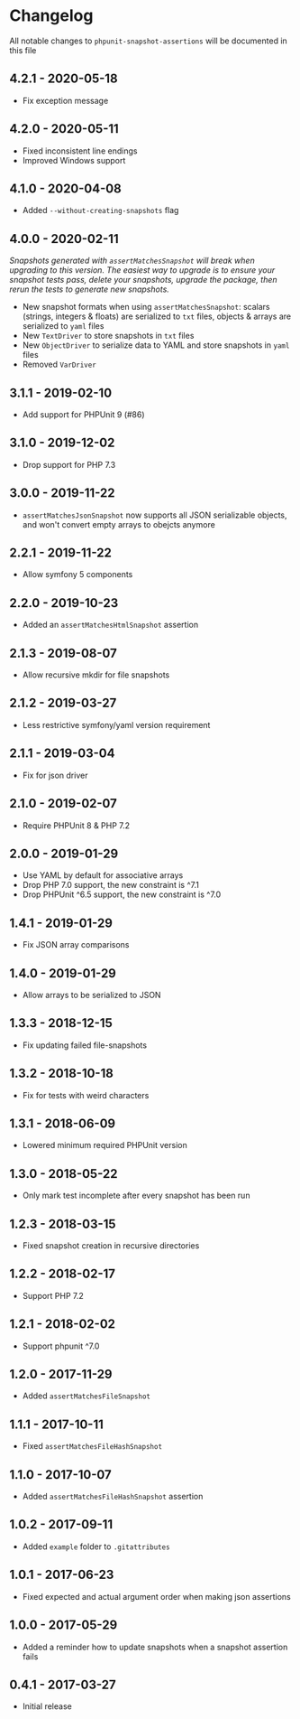 # Changelog

All notable changes to `phpunit-snapshot-assertions` will be documented in this file

## 4.2.1 - 2020-05-18

- Fix exception message

## 4.2.0 - 2020-05-11

- Fixed inconsistent line endings
- Improved Windows support

## 4.1.0 - 2020-04-08

- Added `--without-creating-snapshots` flag

## 4.0.0 - 2020-02-11

*Snapshots generated with `assertMatchesSnapshot` will break when upgrading to this version. The easiest way to upgrade is to ensure your snapshot tests pass, delete your snapshots, upgrade the package, then rerun the tests to generate new snapshots.*

- New snapshot formats when using `assertMatchesSnapshot`: scalars (strings, integers & floats) are serialized to `txt` files, objects & arrays are serialized to `yaml` files
- New `TextDriver` to store snapshots in `txt` files
- New `ObjectDriver` to serialize data to YAML and store snapshots in `yaml` files
- Removed `VarDriver`

## 3.1.1 - 2019-02-10
- Add support for PHPUnit 9 (#86)

## 3.1.0 - 2019-12-02
- Drop support for PHP 7.3

## 3.0.0 - 2019-11-22
- `assertMatchesJsonSnapshot` now supports all JSON serializable objects, and won't convert empty arrays to obejcts anymore

## 2.2.1 - 2019-11-22
- Allow symfony 5 components

## 2.2.0 - 2019-10-23
- Added an `assertMatchesHtmlSnapshot` assertion

## 2.1.3 - 2019-08-07
- Allow recursive mkdir for file snapshots

## 2.1.2 - 2019-03-27
- Less restrictive symfony/yaml version requirement

## 2.1.1 - 2019-03-04
- Fix for json driver

## 2.1.0 - 2019-02-07
- Require PHPUnit 8 & PHP 7.2

## 2.0.0 - 2019-01-29
- Use YAML by default for associative arrays
- Drop PHP 7.0 support, the new constraint is ^7.1
- Drop PHPUnit ^6.5 support, the new constraint is ^7.0

## 1.4.1 - 2019-01-29
- Fix JSON array comparisons

## 1.4.0 - 2019-01-29
- Allow arrays to be serialized to JSON

## 1.3.3 - 2018-12-15
- Fix updating failed file-snapshots

## 1.3.2 - 2018-10-18
- Fix for tests with weird characters

## 1.3.1 - 2018-06-09
- Lowered minimum required PHPUnit version

## 1.3.0 - 2018-05-22
- Only mark test incomplete after every snapshot has been run

## 1.2.3 - 2018-03-15
- Fixed snapshot creation in recursive directories

## 1.2.2 - 2018-02-17
- Support PHP 7.2

## 1.2.1 - 2018-02-02
- Support phpunit ^7.0

## 1.2.0 - 2017-11-29
- Added `assertMatchesFileSnapshot`

## 1.1.1 - 2017-10-11
- Fixed `assertMatchesFileHashSnapshot`

## 1.1.0 - 2017-10-07
- Added `assertMatchesFileHashSnapshot` assertion

## 1.0.2 - 2017-09-11
- Added `example` folder to `.gitattributes`

## 1.0.1 - 2017-06-23
- Fixed expected and actual argument order when making json assertions

## 1.0.0 - 2017-05-29
- Added a reminder how to update snapshots when a snapshot assertion fails

## 0.4.1 - 2017-03-27
- Initial release
